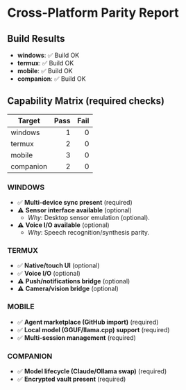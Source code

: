 # Cross-Platform Parity Report

## Build Results
- **windows**: ✅ Build OK
- **termux**: ✅ Build OK
- **mobile**: ✅ Build OK
- **companion**: ✅ Build OK

## Capability Matrix (required checks)
| Target | Pass | Fail |
|---|---:|---:|
| windows | 1 | 0 |
| termux | 2 | 0 |
| mobile | 3 | 0 |
| companion | 2 | 0 |

### WINDOWS
- ✅ **Multi-device sync present** (required)
- ⚠️ **Sensor interface available** (optional)
  - _Why_: Desktop sensor emulation (optional).
- ⚠️ **Voice I/O available** (optional)
  - _Why_: Speech recognition/synthesis parity.

### TERMUX
- ✅ **Native/touch UI** (optional)
- ✅ **Voice I/O** (optional)
- ⚠️ **Push/notifications bridge** (optional)
- ⚠️ **Camera/vision bridge** (optional)

### MOBILE
- ✅ **Agent marketplace (GitHub import)** (required)
- ✅ **Local model (GGUF/llama.cpp) support** (required)
- ✅ **Multi-session management** (required)

### COMPANION
- ✅ **Model lifecycle (Claude/Ollama swap)** (required)
- ✅ **Encrypted vault present** (required)
